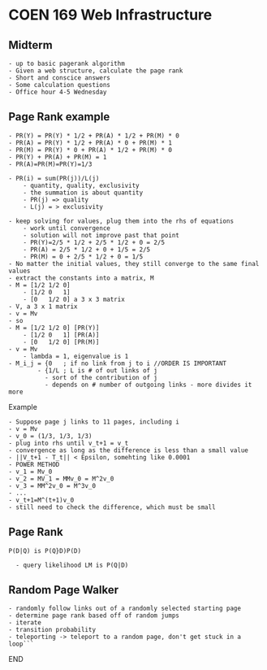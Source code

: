 # COEN 169 Web Infrastructure

## Midterm

    - up to basic pagerank algorithm
    - Given a web structure, calculate the page rank
    - Short and conscice answers
    - Some calculation questions
    - Office hour 4-5 Wednesday

## Page Rank example

    - PR(Y) = PR(Y) * 1/2 + PR(A) * 1/2 + PR(M) * 0
    - PR(A) = PR(Y) * 1/2 + PR(A) * 0 + PR(M) * 1
    - PR(M) = PR(Y) * 0 + PR(A) * 1/2 + PR(M) * 0
    - PR(Y) + PR(A) + PR(M) = 1
    - PR(A)=PR(M)=PR(Y)=1/3

    - PR(i) = sum(PR(j))/L(j)
        - quantity, quality, exclusivity
        - the summation is about quantity
        - PR(j) => quality
        - L(j) = > exclusivity

    - keep solving for values, plug them into the rhs of equations
        - work until convergence
        - solution will not improve past that point
        - PR(Y)=2/5 * 1/2 + 2/5 * 1/2 + 0 = 2/5
        - PR(A) = 2/5 * 1/2 + 0 + 1/5 = 2/5
        - PR(M) = 0 + 2/5 * 1/2 + 0 = 1/5
    - No matter the initial values, they still converge to the same final values
    - extract the constants into a matrix, M
    - M = [1/2 1/2 0]
        - [1/2 0   1]
        - [0   1/2 0] a 3 x 3 matrix
    - V, a 3 x 1 matrix
    - v = Mv
    - so
    - M = [1/2 1/2 0] [PR(Y)]
        - [1/2 0   1] [PR(A)]
        - [0   1/2 0] [PR(M)]
    - v = Mv
        - lambda = 1, eigenvalue is 1
    - M_i_j = {0   ; if no link from j to i //ORDER IS IMPORTANT
            - {1/L ; L is # of out links of j
              - sort of the contribution of j
              - depends on # number of outgoing links - more divides it more

  Example

    - Suppose page j links to 11 pages, including i
    - v = Mv
    - v_0 = (1/3, 1/3, 1/3)
    - plug into rhs until v_t+1 = v_t
    - convergence as long as the difference is less than a small value
    - ||V_t+1 - T_t|| < Epsilon, somehting like 0.0001
    - POWER METHOD
    - v_1 = Mv_0
    - v_2 = MV_1 = MMv_0 = M^2v_0
    - v_3 = MM^2v_0 = M^3v_0
    - ...
    - v_t+1=M^(t+1)v_0
    - still need to check the difference, which must be small

## Page Rank

    P(D|Q) is P(Q}D)P(D)

      - query likelihood LM is P(Q|D)

## Random Page Walker

    - randomly follow links out of a randomly selected starting page
    - determine page rank based off of random jumps
    - iterate
    - transition probability
    - teleporting -> teleport to a random page, don't get stuck in a loop```

END
